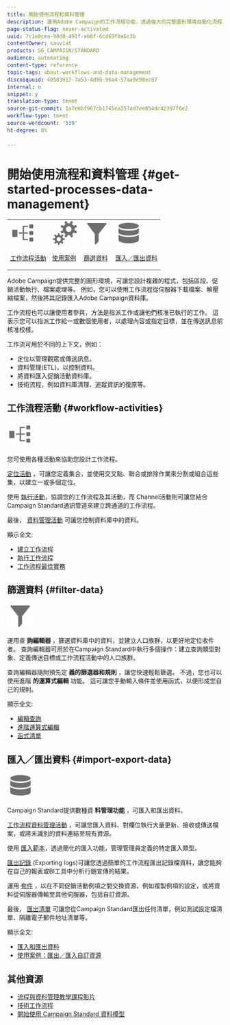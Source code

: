 ```yaml
---
title: 開始使用流程和資料管理
description: 運用Adobe Campaign的工作流程功能，透過強大的完整圖形環境自動化流程。 瞭解如何載入資料、管理受眾、傳送訊息、實作資料管理週期、自動化技術流程等。
page-status-flag: never-activated
uuid: 7c1e8cea-90d0-491f-ab8f-6cd69f8a6c3b
contentOwner: sauviat
products: SG_CAMPAIGN/STANDARD
audience: automating
content-type: reference
topic-tags: about-workflows-and-data-management
discoiquuid: 40503917-7a53-4d99-96a4-57aa9e98ec87
internal: n
snippet: y
translation-type: tm+mt
source-git-commit: 1a7e6bf967cb1745ea357ad7ee054dc42397f6e2
workflow-type: tm+mt
source-wordcount: '539'
ht-degree: 8%

---
```



# 開始使用流程和資料管理 {#get-started-processes-data-management}

<table>
<tr>
<td><img src="assets/do-not-localize/icon_workflows.svg" width="60px"><p><a href="#workflow-activities">工作流程活動</a></p></td><td><img src="assets/do-not-localize/icon_activities.svg" width="60px"><p><a href="../../automating/using/workflow-created-query-with-complement.md">使用案例</a></p></td><td><img src="assets/do-not-localize/icon_filter.svg" width="60px"><p><a href="#filter-data">篩選資料</a></p></td>
<td><img src="assets/do-not-localize/icon_manage.svg" width="60px"><p><a href="#import-export-data">匯入／匯出資料</a></p></td></tr>
</table>

Adobe Campaign提供完整的圖形環境，可讓您設計複雜的程式，包括區段、促銷活動執行、檔案處理等。 例如，您可以使用工作流程從伺服器下載檔案、解壓縮檔案，然後將其記錄匯入Adobe Campaign資料庫。

工作流程也可以讓使用者參與，方法是指派工作或讓他們核准已執行的工作。 這表示您可以指派工作給一或數個使用者，以處理內容或指定目標，並在傳送訊息前核准校樣。

工作流可用於不同的上下文，例如：

* 定位以管理觀眾或傳送訊息。
* 資料管理(ETL)，以控制資料。
* 將資料匯入促銷活動資料庫。
* 技術流程，例如資料庫清理、追蹤資訊的復原等。

## 工作流程活動 {#workflow-activities}

<img src="assets/do-not-localize/icon_workflows.svg" width="60px">

您可使用各種活動來協助您設計工作流程。

[定位活動](../../automating/using/about-targeting-activities.md) ，可讓您定義集合，並使用交叉點、聯合或排除作業來分割或組合這些集，以建立一或多個定位。

使用 [執行活動](../../automating/using/about-execution-activities.md)，協調您的工作流程及其活動，而 [](../../automating/using/about-channel-activities.md) Channel活動則可讓您結合Campaign Standard通訊管道來建立跨通道的工作流程。

最後， [資料管理活動](../../automating/using/about-data-management-activities.md) 可讓您控制資料庫中的資料。

顯示全文:

* [建立工作流程](../../automating/using/building-a-workflow.md)
* [執行工作流程](../../automating/using/about-workflow-execution.md)
* [工作流程最佳實務](../../automating/using/best-practices-workflows.md)

## 篩選資料 {#filter-data}

<img src="assets/do-not-localize/icon_filter.svg" width="60px">

運用查 **詢編輯器** ，篩選資料庫中的資料，並建立人口族群，以更好地定位收件者。 查詢編輯器可用於在Campaign Standard中執行多個操作：建立查詢類型對象、定義傳送目標或工作流程活動中的人口族群。

查詢編輯器隨附預先定 **義的篩選器和規則** ，讓您快速輕鬆篩選。 不過，您也可以使用進階 **的運算式編輯** 功能。 這可讓您手動輸入條件並使用函式，以便形成您自己的規則。

顯示全文:

* [編輯查詢](../../automating/using/editing-queries.md)
* [進階運算式編輯](../../automating/using/advanced-expression-editing.md)
* [函式清單](../../automating/using/list-of-functions.md)

## 匯入／匯出資料 {#import-export-data}

<img src="assets/do-not-localize/icon_manage.svg" width="60px">

Campaign Standard提供數種資 **料管理功能** ，可匯入和匯出資料。

[工作流程資料管理活動](../../automating/using/about-data-management-activities.md) ，可讓您匯入資料、對欄位執行大量更新、接收或傳送檔案，或將未識別的資料連結至現有資源。

使用 [匯入範本](../../automating/using/importing-data-with-import-templates.md)，透過簡化的匯入功能，管理管理員定義的特定匯入類型。

[匯出記錄](../../automating/using/exporting-logs.md) (Exporting logs)可讓您透過簡單的工作流程匯出記錄檔資料，讓您能夠在自己的報表或BI工具中分析行銷宣傳的結果。

運用 [套件](../../automating/using/managing-packages.md) ，以在不同促銷活動例項之間交換資源，例如複製例項的設定，或將資料從伺服器傳輸至其他伺服器，包括自訂資源。

最後， [匯出清單](../../automating/using/exporting-lists.md) 可讓您從Campaign Standard匯出任何清單，例如測試設定檔清單、隔離電子郵件地址清單等。

顯示全文:

* [匯入和匯出資料](../../automating/using/about-data-import-and-export.md)
* [使用案例：匯出／匯入自訂資源](../../automating/using/exporting-importing-custom-resources.md)

## 其他資源

* [流程與資料管理教學課程影片](https://docs.adobe.com/content/help/en/campaign-standard-learn/tutorials/getting-started/create-workflow.html)
* [技術工作流程](../../administration/using/technical-workflows.md)
* [開始使用 Campaign Standard 資料模型](../../developing/using/get-started-data-model.md)
